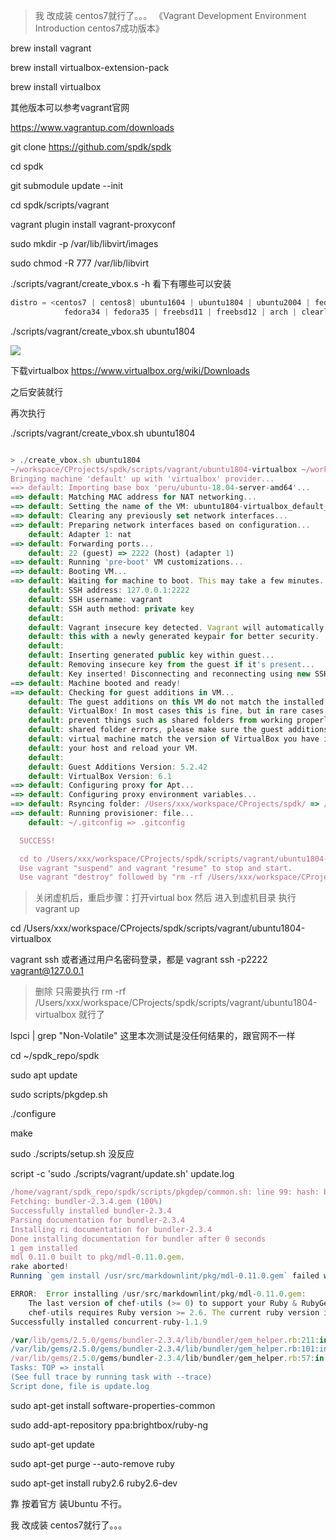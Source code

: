> 我 改成装 centos7就行了。。。  《Vagrant Development Environment Introduction centos7成功版本》



brew install vagrant

brew install virtualbox-extension-pack

brew install virtualbox



其他版本可以参考vagrant官网

https://www.vagrantup.com/downloads





git clone https://github.com/spdk/spdk



cd spdk



git submodule update --init



cd spdk/scripts/vagrant



vagrant plugin install vagrant-proxyconf

sudo mkdir -p /var/lib/libvirt/images

sudo chmod -R 777 /var/lib/libvirt



./scripts/vagrant/create_vbox.s -h 看下有哪些可以安装

```javascript
distro = <centos7 | centos8| ubuntu1604 | ubuntu1804 | ubuntu2004 | fedora33 |
            fedora34 | fedora35 | freebsd11 | freebsd12 | arch | clearlinux>

```

./scripts/vagrant/create_vbox.sh ubuntu1804 



![](https://gitee.com/hxc8/images6/raw/master/img/202407190004510.jpg)





下载virtualbox https://www.virtualbox.org/wiki/Downloads



之后安装就行



再次执行

./scripts/vagrant/create_vbox.sh ubuntu1804 



```javascript

> ./create_vbox.sh ubuntu1804                                                               master [58701cc4c] modified
~/workspace/CProjects/spdk/scripts/vagrant/ubuntu1804-virtualbox ~/workspace/CProjects/spdk/scripts/vagrant
Bringing machine 'default' up with 'virtualbox' provider...
==> default: Importing base box 'peru/ubuntu-18.04-server-amd64'...
==> default: Matching MAC address for NAT networking...
==> default: Setting the name of the VM: ubuntu1804-virtualbox_default_1641972615882_32696
==> default: Clearing any previously set network interfaces...
==> default: Preparing network interfaces based on configuration...
    default: Adapter 1: nat
==> default: Forwarding ports...
    default: 22 (guest) => 2222 (host) (adapter 1)
==> default: Running 'pre-boot' VM customizations...
==> default: Booting VM...
==> default: Waiting for machine to boot. This may take a few minutes...
    default: SSH address: 127.0.0.1:2222
    default: SSH username: vagrant
    default: SSH auth method: private key
    default: 
    default: Vagrant insecure key detected. Vagrant will automatically replace
    default: this with a newly generated keypair for better security.
    default: 
    default: Inserting generated public key within guest...
    default: Removing insecure key from the guest if it's present...
    default: Key inserted! Disconnecting and reconnecting using new SSH key...
==> default: Machine booted and ready!
==> default: Checking for guest additions in VM...
    default: The guest additions on this VM do not match the installed version of
    default: VirtualBox! In most cases this is fine, but in rare cases it can
    default: prevent things such as shared folders from working properly. If you see
    default: shared folder errors, please make sure the guest additions within the
    default: virtual machine match the version of VirtualBox you have installed on
    default: your host and reload your VM.
    default: 
    default: Guest Additions Version: 5.2.42
    default: VirtualBox Version: 6.1
==> default: Configuring proxy for Apt...
==> default: Configuring proxy environment variables...
==> default: Rsyncing folder: /Users/xxx/workspace/CProjects/spdk/ => /home/vagrant/spdk_repo/spdk
==> default: Running provisioner: file...
    default: ~/.gitconfig => .gitconfig

  SUCCESS!

  cd to /Users/xxx/workspace/CProjects/spdk/scripts/vagrant/ubuntu1804-virtualbox and type "vagrant ssh" to use.
  Use vagrant "suspend" and vagrant "resume" to stop and start.
  Use vagrant "destroy" followed by "rm -rf /Users/xxx/workspace/CProjects/spdk/scripts/vagrant/ubuntu1804-virtualbox" to destroy all trace of vm.

```



> 关闭虚机后，重启步骤：打开virtual box 然后 进入到虚机目录 执行  vagrant up





cd  /Users/xxx/workspace/CProjects/spdk/scripts/vagrant/ubuntu1804-virtualbox



vagrant ssh     或者通过用户名密码登录，都是 vagrant     ssh -p2222 vagrant@127.0.0.1 



> 删除 只需要执行  rm -rf /Users/xxx/workspace/CProjects/spdk/scripts/vagrant/ubuntu1804-virtualbox 就行了





lspci | grep "Non-Volatile"       这里本次测试是没任何结果的，跟官网不一样



cd ~/spdk_repo/spdk



sudo apt update



sudo scripts/pkgdep.sh



./configure



make



sudo ./scripts/setup.sh   没反应





script -c 'sudo ./scripts/vagrant/update.sh' update.log



```javascript
/home/vagrant/spdk_repo/spdk/scripts/pkgdep/common.sh: line 99: hash: bundler: not found
Fetching: bundler-2.3.4.gem (100%)
Successfully installed bundler-2.3.4
Parsing documentation for bundler-2.3.4
Installing ri documentation for bundler-2.3.4
Done installing documentation for bundler after 0 seconds
1 gem installed
mdl 0.11.0 built to pkg/mdl-0.11.0.gem.
rake aborted!
Running `gem install /usr/src/markdownlint/pkg/mdl-0.11.0.gem` failed with the following output:

ERROR:  Error installing /usr/src/markdownlint/pkg/mdl-0.11.0.gem:
	The last version of chef-utils (>= 0) to support your Ruby & RubyGems was 16.6.14. Try installing it with `gem install chef-utils -v 16.6.14` and then running the current command again
	chef-utils requires Ruby version >= 2.6. The current ruby version is 2.5.0.
Successfully installed concurrent-ruby-1.1.9

/var/lib/gems/2.5.0/gems/bundler-2.3.4/lib/bundler/gem_helper.rb:211:in `sh'
/var/lib/gems/2.5.0/gems/bundler-2.3.4/lib/bundler/gem_helper.rb:101:in `install_gem'
/var/lib/gems/2.5.0/gems/bundler-2.3.4/lib/bundler/gem_helper.rb:57:in `block in install'
Tasks: TOP => install
(See full trace by running task with --trace)
Script done, file is update.log

```





sudo apt-get install software-properties-common

sudo add-apt-repository ppa:brightbox/ruby-ng

sudo apt-get update

sudo apt-get purge --auto-remove ruby

sudo apt-get install ruby2.6 ruby2.6-dev



靠 按着官方 装Ubuntu 不行。



我 改成装 centos7就行了。。。



































